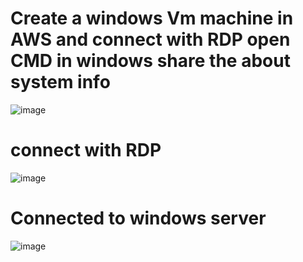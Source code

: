 # Create a windows Vm machine in AWS and connect with RDP open CMD in windows share the about system info

![image](https://github.com/ArpanaM/Guvi_tasks/assets/68733492/0f4bcd40-9579-446c-8f3c-9cde819d3a5f)

# connect with RDP

![image](https://github.com/ArpanaM/Guvi_tasks/assets/68733492/ecadf7bc-0978-4221-8a17-1e97402eda8e)

# Connected to windows server

![image](https://github.com/ArpanaM/Guvi_tasks/assets/68733492/4e9f9522-3227-45af-89b2-5d6fd4a7a259)









